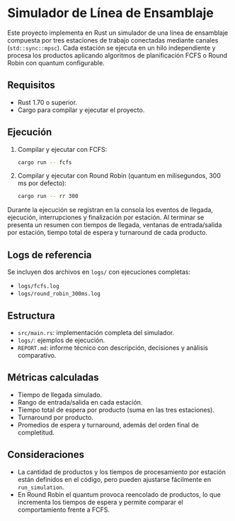 # Simulador de Línea de Ensamblaje

Este proyecto implementa en Rust un simulador de una línea de ensamblaje compuesta por tres estaciones de trabajo conectadas mediante canales (`std::sync::mpsc`). Cada estación se ejecuta en un hilo independiente y procesa los productos aplicando algoritmos de planificación FCFS o Round Robin con quantum configurable.

## Requisitos

* Rust 1.70 o superior.
* Cargo para compilar y ejecutar el proyecto.

## Ejecución

1. Compilar y ejecutar con FCFS:
   ```bash
   cargo run -- fcfs
   ```
2. Compilar y ejecutar con Round Robin (quantum en milisegundos, 300 ms por defecto):
   ```bash
   cargo run -- rr 300
   ```

Durante la ejecución se registran en la consola los eventos de llegada, ejecución, interrupciones y finalización por estación. Al terminar se presenta un resumen con tiempos de llegada, ventanas de entrada/salida por estación, tiempo total de espera y turnaround de cada producto.

## Logs de referencia

Se incluyen dos archivos en `logs/` con ejecuciones completas:

* `logs/fcfs.log`
* `logs/round_robin_300ms.log`

## Estructura

* `src/main.rs`: implementación completa del simulador.
* `logs/`: ejemplos de ejecución.
* `REPORT.md`: informe técnico con descripción, decisiones y análisis comparativo.

## Métricas calculadas

* Tiempo de llegada simulado.
* Rango de entrada/salida en cada estación.
* Tiempo total de espera por producto (suma en las tres estaciones).
* Turnaround por producto.
* Promedios de espera y turnaround, además del orden final de completitud.

## Consideraciones

* La cantidad de productos y los tiempos de procesamiento por estación están definidos en el código, pero pueden ajustarse fácilmente en `run_simulation`.
* En Round Robin el quantum provoca reencolado de productos, lo que incrementa los tiempos de espera y permite comparar el comportamiento frente a FCFS.

